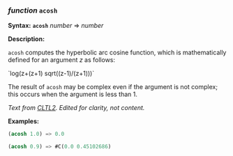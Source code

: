 ### <em>function</em> <strong>`acosh`</strong>

**Syntax:** <strong>`acosh`</strong> <em>number</em> => <em>number</em>

**Description:**

`acosh` computes the hyperbolic arc cosine function, which is mathematically defined for an argument *z* as follows:

\`log(z+(z+1) sqrt((z-1)/(z+1)))\`

The result of `acosh` may be complex even if the argument is not complex; this occurs when the argument is less than 1.

*Text from [CLTL2](http://www.cs.cmu.edu/Groups/AI/html/cltl/clm/node128.html). Edited for clarity, not content.*

**Examples:**

```lisp
(acosh 1.0) => 0.0

(acosh 0.9) => #C(0.0 0.45102686)
```
